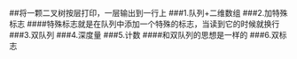 ##将一颗二叉树按层打印，一层输出到一行上
###1.队列+二维数组
###2.加特殊标志
####特殊标志就是在队列中添加一个特殊的标志，当读到它的时候就换行
###3.双队列
###4.深度量
###5.计数
####和双队列的思想是一样的
###6.双标志

